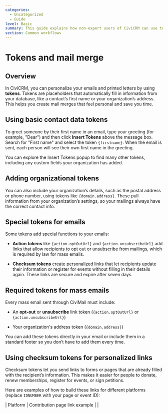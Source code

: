 ```yaml
---
categories:
  - Uncategorized
  - Guide  
level: Basic  
summary: This guide explains how non-expert users of CiviCRM can use tokens to personalize emails and printed materials, and how to set up mail merges to save time and improve communication.  
section: Common workflows  
---
```


# Tokens and mail merge

## Overview

In CiviCRM, you can personalize your emails and printed letters by using **tokens**. Tokens are placeholders that automatically fill in information from your database, like a contact’s first name or your organization’s address. This helps you create mail merges that feel personal and save you time.

## Using basic contact data tokens

To greet someone by their first name in an email, type your greeting (for example, "Dear") and then click **Insert Tokens** above the message box. Search for "First name" and select the token `{firstname}`. When the email is sent, each person will see their own first name in the greeting.

You can explore the Insert Tokens popup to find many other tokens, including any custom fields your organization has added.

## Adding organizational tokens

You can also include your organization’s details, such as the postal address or phone number, using tokens like `{domain.address}`. These pull information from your organization’s settings, so your mailings always have the correct contact info.

## Special tokens for emails

Some tokens add special functions to your emails:

- **Action tokens** like `{action.optOutUrl}` and `{action.unsubscribeUrl}` add links that allow recipients to opt out or unsubscribe from mailings, which is required by law for mass emails.

- **Checksum tokens** create personalized links that let recipients update their information or register for events without filling in their details again. These links are secure and expire after seven days.

## Required tokens for mass emails

Every mass email sent through CiviMail must include:

- An **opt-out** or **unsubscribe** link token (`{action.optOutUrl}` or `{action.unsubscribeUrl}`)

- Your organization's address token (`{domain.address}`)

You can add these tokens directly in your email or include them in a standard footer so you don’t have to add them every time.

## Using checksum tokens for personalized links

Checksum tokens let you send links to forms or pages that are already filled with the recipient’s information. This makes it easier for people to donate, renew memberships, register for events, or sign petitions.

Here are examples of how to build these links for different platforms (replace `IDNUMBER` with your page or event ID):

| Platform | Contribution page link example |
|

